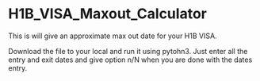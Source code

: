 # H1B_VISA_Maxout_Calculator

This is will give an approximate max out date for your H1B VISA.

Download the file to your local and run it using pytohn3. 
Just enter all the entry and exit dates and give option n/N when you are done with the dates entry.
